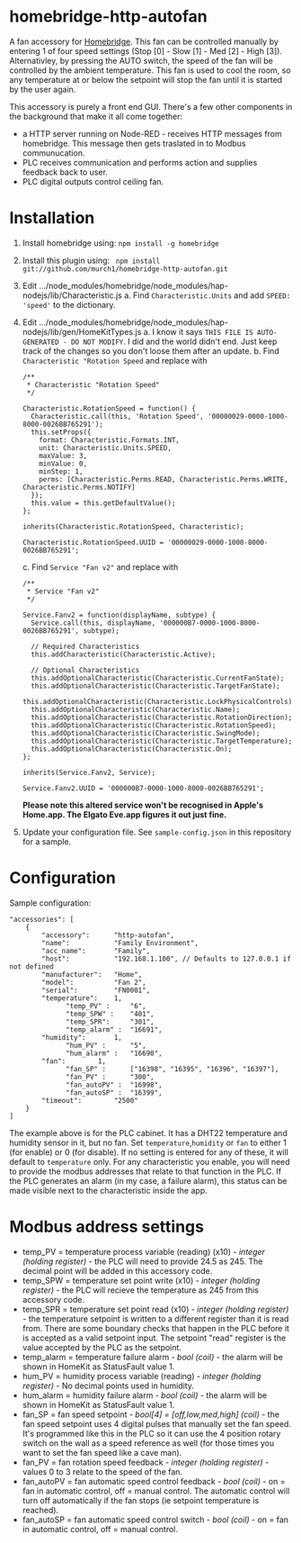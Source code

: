 # homebridge-http-autofan

A fan accessory for [Homebridge](https://github.com/nfarina/homebridge). This fan can be controlled manually by entering 1 of four speed settings (Stop [0] - Slow [1] - Med [2] - High [3]). Alternativley, by pressing the AUTO switch, the speed of the fan will be controlled by the ambient temperature. This fan is used to cool the room, so any temperature at or below the setpoint will stop the fan until it is started by the user again.

This accessory is purely a front end GUI. There's a few other components in the background that make it all come together:
* a HTTP server running on Node-RED - receives HTTP messages from homebridge. This message then gets traslated in to Modbus communucation.
* PLC receives communication and performs action and supplies feedback back to user.
* PLC digital outputs control ceiling fan.

# Installation

1. Install homebridge using: `npm install -g homebridge`
2. Install this plugin using: ` npm install git://github.com/murch1/homebridge-http-autofan.git`
3. Edit .../node_modules/homebridge/node_modules/hap-nodejs/lib/Characteristic.js
    a. Find `Characteristic.Units` and add `SPEED: 'speed'` to the dictionary.
4. Edit .../node_modules/homebridge/node_modules/hap-nodejs/lib/gen/HomeKitTypes.js
    a. I know it says `THIS FILE IS AUTO-GENERATED - DO NOT MODIFY`. I did and the world didn't end. Just keep track of the changes so you don't loose them after an update.
    b. Find `Characteristic "Rotation Speed` and replace with
    ```
    /**
     * Characteristic "Rotation Speed"
     */

    Characteristic.RotationSpeed = function() {
      Characteristic.call(this, 'Rotation Speed', '00000029-0000-1000-8000-0026BB765291');
      this.setProps({
        format: Characteristic.Formats.INT,
        unit: Characteristic.Units.SPEED,
        maxValue: 3,
        minValue: 0,
        minStep: 1,
        perms: [Characteristic.Perms.READ, Characteristic.Perms.WRITE, Characteristic.Perms.NOTIFY]
      });
      this.value = this.getDefaultValue();
    };

    inherits(Characteristic.RotationSpeed, Characteristic);

    Characteristic.RotationSpeed.UUID = '00000029-0000-1000-8000-0026BB765291';
    ```
    c. Find `Service "Fan v2"` and replace with
    ```
    /**
     * Service "Fan v2"
     */

    Service.Fanv2 = function(displayName, subtype) {
      Service.call(this, displayName, '000000B7-0000-1000-8000-0026BB765291', subtype);

      // Required Characteristics
      this.addCharacteristic(Characteristic.Active);

      // Optional Characteristics
      this.addOptionalCharacteristic(Characteristic.CurrentFanState);
      this.addOptionalCharacteristic(Characteristic.TargetFanState);
      this.addOptionalCharacteristic(Characteristic.LockPhysicalControls);
      this.addOptionalCharacteristic(Characteristic.Name);
      this.addOptionalCharacteristic(Characteristic.RotationDirection);
      this.addOptionalCharacteristic(Characteristic.RotationSpeed);
      this.addOptionalCharacteristic(Characteristic.SwingMode);
      this.addOptionalCharacteristic(Characteristic.TargetTemperature);
      this.addOptionalCharacteristic(Characteristic.On);
    };

    inherits(Service.Fanv2, Service);

    Service.Fanv2.UUID = '000000B7-0000-1000-8000-0026BB765291';
    ```
    **Please note this altered service won't be recognised in Apple's Home.app. The Elgato Eve.app figures it out just fine.**
    
3. Update your configuration file. See `sample-config.json` in this repository for a sample.

# Configuration

Sample configuration:

```
"accessories": [
	{
	    "accessory":      "http-autofan",
	    "name": 	      "Family Environment",
	    "acc_name":       "Family",
	    "host":           "192.168.1.100", // Defaults to 127.0.0.1 if not defined
	    "manufacturer":   "Home",
	    "model": 	      "Fan 2",
	    "serial": 	      "FN0001",
	    "temperature":    1,
              "temp_PV" :     "6",
              "temp_SPW" :    "401",
              "temp_SPR":     "301",
              "temp_alarm" :  "16691",
	    "humidity":       1,
              "hum_PV" :      "5",
              "hum_alarm" :   "16690",
	    "fan": 	      1,
              "fan_SP" :      ["16398", "16395", "16396", "16397"],
              "fan_PV" :      "300",
              "fan_autoPV" :  "16998",
              "fan_autoSP" :  "16399",
	    "timeout": 	      "2500"
	}
]
```
The example above is for the PLC cabinet. It has a DHT22 temperature and humidity sensor in it, but no fan. 
Set `temperature`,`humidity` or `fan` to either 1 (for enable) or 0 (for disable).
If no setting is entered for any of these, it will default to `temperature` only. For any characteristic you enable, you will need to provide the modbus addresses that relate to that function in the PLC. If the PLC generates an alarm (in my case, a failure alarm), this status can be made visible next to the characteristic inside the app.

# Modbus address settings
*    temp_PV = temperature process variable (reading) (x10) - *integer (holding register)* - the PLC will need to provide 24.5 as 245. The decimal point will be added in this accessory code.
*    temp_SPW = temperature set point write (x10) - *integer (holding register)* - the PLC will recieve the temperature as 245 from this accessory code.
*    temp_SPR = temperature set point read (x10) - *integer (holding register)* - the temperature setpoint is written to a different register than it is read from. There are some boundary checks that happen in the PLC before it is accepted as a valid setpoint input. The setpoint "read" register is the value accepted by the PLC as the setpoint. 
*    temp_alarm = temperature failure alarm - *bool (coil)* - the alarm will be shown in HomeKit as StatusFault value 1.
*    hum_PV = humidity process variable (reading) - *integer (holding register)* - No decimal points used in humidity.
*    hum_alarm = humidity failure alarm - *bool (coil)* - the alarm will be shown in HomeKit as StatusFault value 1.
*    fan_SP = fan speed setpoint - *bool[4] = [off,low,med,high] (coil)* - the fan speed setpoint uses 4 digital pulses that manually set the fan speed. It's programmed like this in the PLC so it can use the 4 position rotary switch on the wall as a speed reference as well (for those times you want to set the fan speed like a cave man).
*    fan_PV = fan rotation speed feedback - *integer (holding register)* - values 0 to 3 relate to the speed of the fan.
*    fan_autoPV = fan automatic speed control feedback - *bool (coil)* - on = fan in automatic control, off = manual control. The automatic control will turn off automatically if the fan stops (ie setpoint temperature is reached).
*    fan_autoSP = fan automatic speed control switch - *bool (coil)* - on = fan in automatic control, off = manual control.
